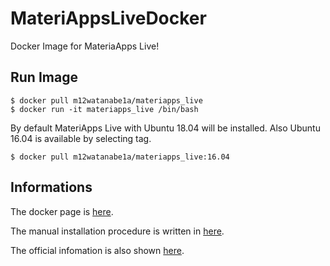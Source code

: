 # MateriAppsLiveDocker
Docker Image for MateriaApps Live!

## Run Image
```
$ docker pull m12watanabe1a/materiapps_live
$ docker run -it materiapps_live /bin/bash
```

By default MateriApps Live with Ubuntu 18.04 will be installed.
Also Ubuntu 16.04 is available by selecting tag.

```
$ docker pull m12watanabe1a/materiapps_live:16.04
```
## Informations

The docker page is [here](https://hub.docker.com/r/m12watanabe1a/materiapps_live).

The manual installation procedure is written in [here](https://github.com/cmsi/MateriAppsLive/wiki/UsingMateriAppsInDebian-en).

The official infomation is also shown [here](http://cmsi.github.io/MateriAppsLive/).
